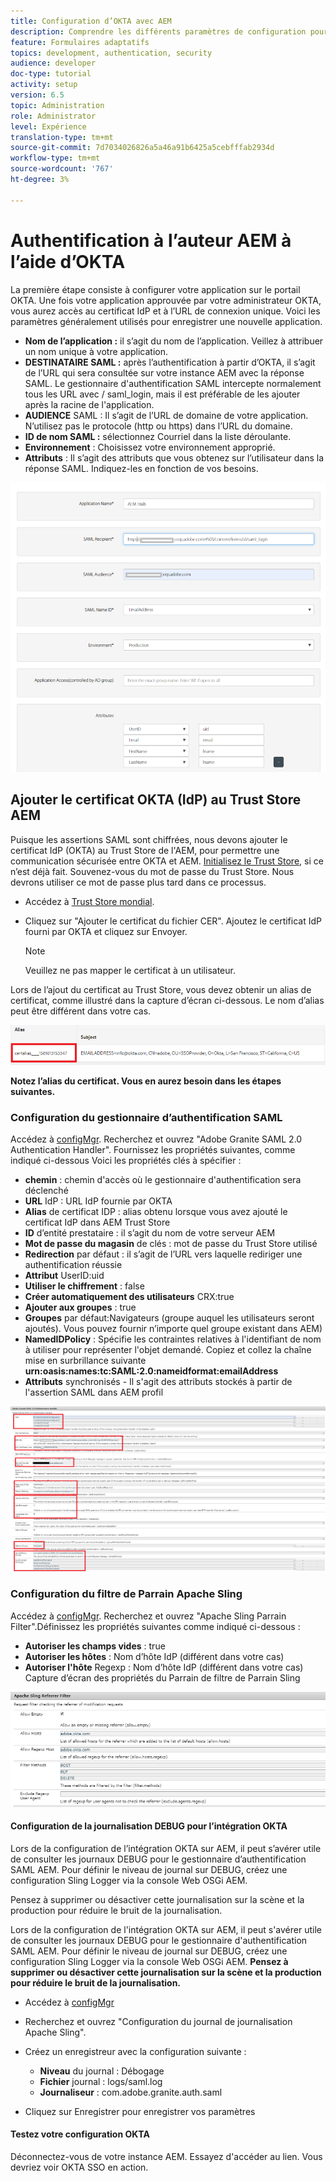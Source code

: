 ```yaml
---
title: Configuration d’OKTA avec AEM
description: Comprendre les différents paramètres de configuration pour l'utilisation de la connexion unique à l'aide des données
feature: Formulaires adaptatifs
topics: development, authentication, security
audience: developer
doc-type: tutorial
activity: setup
version: 6.5
topic: Administration
role: Administrator
level: Expérience
translation-type: tm+mt
source-git-commit: 7d7034026826a5a46a91b6425a5cebfffab2934d
workflow-type: tm+mt
source-wordcount: '767'
ht-degree: 3%

---
```



# Authentification à l’auteur AEM à l’aide d’OKTA

La première étape consiste à configurer votre application sur le portail OKTA. Une fois votre application approuvée par votre administrateur OKTA, vous aurez accès au certificat IdP et à l’URL de connexion unique. Voici les paramètres généralement utilisés pour enregistrer une nouvelle application.

* **Nom de l’application :** il s’agit du nom de l’application. Veillez à attribuer un nom unique à votre application.
* **DESTINATAIRE SAML :** après l’authentification à partir d’OKTA, il s’agit de l’URL qui sera consultée sur votre instance AEM avec la réponse SAML. Le gestionnaire d&#39;authentification SAML intercepte normalement tous les URL avec / saml_login, mais il est préférable de les ajouter après la racine de l&#39;application.
* **AUDIENCE** SAML : Il s’agit de l’URL de domaine de votre application. N’utilisez pas le protocole (http ou https) dans l’URL du domaine.
* **ID de nom SAML :** sélectionnez Courriel dans la liste déroulante.
* **Environnement** : Choisissez votre environnement approprié.
* **Attributs** : Il s’agit des attributs que vous obtenez sur l’utilisateur dans la réponse SAML. Indiquez-les en fonction de vos besoins.


![application okta](assets/okta-app-settings-blurred.PNG)


## Ajouter le certificat OKTA (IdP) au Trust Store AEM

Puisque les assertions SAML sont chiffrées, nous devons ajouter le certificat IdP (OKTA) au Trust Store de l&#39;AEM, pour permettre une communication sécurisée entre OKTA et AEM.
[Initialisez le Trust Store](http://localhost:4502/libs/granite/security/content/truststore.html), si ce n’est déjà fait.
Souvenez-vous du mot de passe du Trust Store. Nous devrons utiliser ce mot de passe plus tard dans ce processus.

* Accédez à [Trust Store mondial](http://localhost:4502/libs/granite/security/content/truststore.html).
* Cliquez sur &quot;Ajouter le certificat du fichier CER&quot;. Ajoutez le certificat IdP fourni par OKTA et cliquez sur Envoyer.

   >[!NOTE]
   >
   >Veuillez ne pas mapper le certificat à un utilisateur.

Lors de l’ajout du certificat au Trust Store, vous devez obtenir un alias de certificat, comme illustré dans la capture d’écran ci-dessous. Le nom d’alias peut être différent dans votre cas.

![Alias du certificat](assets/cert-alias.PNG)

**Notez l’alias du certificat. Vous en aurez besoin dans les étapes suivantes.**

### Configuration du gestionnaire d’authentification SAML

Accédez à [configMgr](http://localhost:4502/system/console/configMgr).
Recherchez et ouvrez &quot;Adobe Granite SAML 2.0 Authentication Handler&quot;.
Fournissez les propriétés suivantes, comme indiqué ci-dessous
Voici les propriétés clés à spécifier :

* **chemin**  : chemin d&#39;accès où le gestionnaire d&#39;authentification sera déclenché
* **URL** IdP : URL IdP fournie par OKTA
* **Alias** de certificat IDP : alias obtenu lorsque vous avez ajouté le certificat IdP dans AEM Trust Store
* **ID** d’entité prestataire : il s’agit du nom de votre serveur AEM
* **Mot de passe du magasin** de clés : mot de passe du Trust Store utilisé
* **Redirection** par défaut : il s’agit de l’URL vers laquelle rediriger une authentification réussie
* **Attribut** UserID:uid
* **Utiliser le chiffrement** : false
* **Créer automatiquement des utilisateurs** CRX:true
* **Ajouter aux groupes** : true
* **Groupes** par défaut:Navigateurs (groupe auquel les utilisateurs seront ajoutés). Vous pouvez fournir n’importe quel groupe existant dans AEM)
* **NamedIDPolicy** : Spécifie les contraintes relatives à l&#39;identifiant de nom à utiliser pour représenter l&#39;objet demandé. Copiez et collez la chaîne mise en surbrillance suivante **urn:oasis:names:tc:SAML:2.0:nameidformat:emailAddress**
* **Attributs**  synchronisés - Il s&#39;agit des attributs stockés à partir de l&#39;assertion SAML dans AEM profil

![saml-authentication-handler](assets/saml-authentication-settings-blurred.PNG)

### Configuration du filtre de Parrain Apache Sling

Accédez à [configMgr](http://localhost:4502/system/console/configMgr).
Recherchez et ouvrez &quot;Apache Sling Parrain Filter&quot;.Définissez les propriétés suivantes comme indiqué ci-dessous :

* **Autoriser les champs vides** : true
* **Autoriser les hôtes** : Nom d’hôte IdP (différent dans votre cas)
* **Autoriser l&#39;hôte** Regexp : Nom d’hôte IdP (différent dans votre cas) Capture d’écran des propriétés du Parrain de filtre de Parrain Sling

![parrain-filtre](assets/sling-referrer-filter.PNG)

#### Configuration de la journalisation DEBUG pour l’intégration OKTA

Lors de la configuration de l’intégration OKTA sur AEM, il peut s’avérer utile de consulter les journaux DEBUG pour le gestionnaire d’authentification SAML AEM. Pour définir le niveau de journal sur DEBUG, créez une configuration Sling Logger via la console Web OSGi AEM.

Pensez à supprimer ou désactiver cette journalisation sur la scène et la production pour réduire le bruit de la journalisation.

Lors de la configuration de l&#39;intégration OKTA sur AEM, il peut s&#39;avérer utile de consulter les journaux DEBUG pour le gestionnaire d&#39;authentification SAML AEM. Pour définir le niveau de journal sur DEBUG, créez une configuration Sling Logger via la console Web OSGi AEM.
**Pensez à supprimer ou désactiver cette journalisation sur la scène et la production pour réduire le bruit de la journalisation.**
* Accédez à [configMgr](http://localhost:4502/system/console/configMgr)

* Recherchez et ouvrez &quot;Configuration du journal de journalisation Apache Sling&quot;.
* Créez un enregistreur avec la configuration suivante :
   * **Niveau** du journal : Débogage
   * **Fichier** journal : logs/saml.log
   * **Journaliseur** : com.adobe.granite.auth.saml
* Cliquez sur Enregistrer pour enregistrer vos paramètres



#### Testez votre configuration OKTA

Déconnectez-vous de votre instance AEM. Essayez d&#39;accéder au lien. Vous devriez voir OKTA SSO en action.
